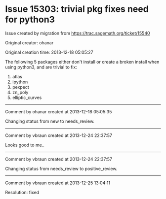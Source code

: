 # Issue 15303: trivial pkg fixes need for python3

Issue created by migration from https://trac.sagemath.org/ticket/15540

Original creator: ohanar

Original creation time: 2013-12-18 05:05:27

The following 5 packages either don't install or create a broken install when using python3, and are trivial to fix:

1. atlas
1. ipython
1. pexpect
1. zn_poly
1. elliptic_curves


---

Comment by ohanar created at 2013-12-18 05:05:35

Changing status from new to needs_review.


---

Comment by vbraun created at 2013-12-24 22:37:57

Looks good to me..


---

Comment by vbraun created at 2013-12-24 22:37:57

Changing status from needs_review to positive_review.


---

Comment by vbraun created at 2013-12-25 13:04:11

Resolution: fixed
